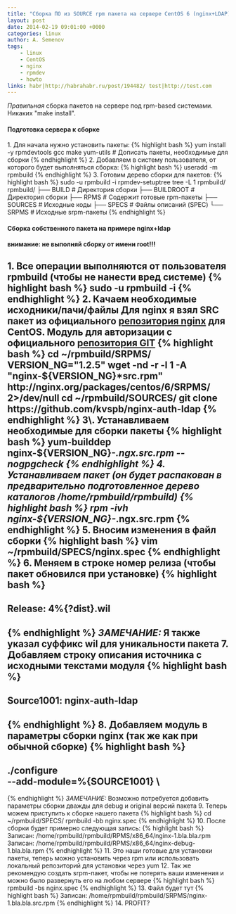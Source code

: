```yaml
---
title: "Сборка ПО из SOURCE rpm пакета на сервере CentOS 6 (nginx+LDAP)"
layout: post
date: 2014-02-19 09:01:00 +0000
categories: linux
author: A. Semenov
tags: 
    - linux 
    - CentOS 
    - nginx 
    - rpmdev 
    - howto
links: habr|http://habrahabr.ru/post/194482/ test|http://test.com
---
```


_Правильная_ сборка пакетов на сервере под rpm-based системами. Никаких "make install".  

<!--more-->

#### Подготовка сервера к сборке

1\. Для начала нужно установить пакеты:
{% highlight bash %}
yum install -y rpmdevtools gcc make yum-utils # Дописать пакеты, необходимые для сборки
{% endhighlight %}
2\. Добавляем в систему пользователя, от которого будет выполняться сборка:
{% highlight bash %}
useradd -m rpmbuild
{% endhighlight %}
3\. Готовим дерево сборки для пакетов:
{% highlight bash %}
sudo -u rpmbuild -i
rpmdev-setuptree
tree -L 1 rpmbuild/
rpmbuild/
├── BUILD # Директория сборки
├── BUILDROOT # Директория сборки
├── RPMS # Содержит готовые rpm-пакеты
├── SOURCES # Исходные коды
├── SPECS # Файлы описаний (SPEC)
└── SRPMS # Исходные srpm-пакеты
{% endhighlight %}

#### Сборка собственного пакета на примере nginx+ldap

**внимание: не выполняй сборку от имени root!!!**

1\. Все операции выполняются от пользователя rpmbuild (чтобы не нанести вред системе)
{% highlight bash %}
sudo -u rpmbuild -i 
{% endhighlight %}
2\. Качаем необходимые исходники/пачи/файлы
    Для nginx я взял SRC пакет из официального 
    [репозитория nginx](http://wiki.nginx.org/Install#Official_Red_Hat.2FCentOS_packages) для CentOS. 
    Модуль для авторизации с официального [репозитория GIT](https://github.com/kvspb/nginx-auth-ldap) 
{% highlight bash %}
cd ~/rpmbuild/SRPMS/
VERSION_NG="1.2.5"
wget -nd -r -l 1 -A "nginx-${VERSION_NG}*src.rpm"  http://nginx.org/packages/centos/6/SRPMS/ 2>/dev/null
cd ~/rpmbuild/SOURCES/
git clone https://github.com/kvspb/nginx-auth-ldap 
{% endhighlight %}
3\. Устанавливаем необходимые для сборки пакеты
{% highlight bash %}
yum-builddep nginx-${VERSION_NG}-*.ngx.src.rpm --nogpgcheck 
{% endhighlight %}
4\. Устанавливаем пакет (он будет распакован в предварительно подготовленное дерево 
    каталогов /home/rpmbuild/rpmbuild)
{% highlight bash %}
rpm -ivh nginx-${VERSION_NG}-*.ngx.src.rpm
{% endhighlight %}
5\. Вносим изменения в файл сборки
{% highlight bash %}
vim ~/rpmbuild/SPECS/nginx.spec
{% endhighlight %}
6\. Меняем в строке номер релиза (чтобы пакет обновился при установке)
{% highlight bash %}
---
Release: 4%{?dist}.wil
---  
{% endhighlight %}
   _ЗАМЕЧАНИЕ:_ Я также указал суффикс wil для уникальности пакета 
7\. Добавляем строку описания источника с исходными текстами модуля
{% highlight bash %}
---
Source1001: nginx-auth-ldap
--- 
{% endhighlight %}
8\. Добавляем модуль в параметры сборки nginx (так же как при обычной сборке)
{% highlight bash %}
---
./configure \
--add-module=%{SOURCE1001} \
---  
{% endhighlight %}
   _ЗАМЕЧАНИЕ:_ Возможно потребуется добавить параметры сборки дважды для debug и original версий пакета 
9\. Теперь можем приступить к сборке нашего пакета
{% highlight bash %}
cd ~/rpmbuild/SPECS/
rpmbuild -bb nginx.spec 
{% endhighlight %}
10\. После сборки будет примерно следующая запись:
{% highlight bash %}
Записан: /home/rpmbuild/rpmbuild/RPMS/x86_64/nginx-1.bla.bla.rpm
Записан: /home/rpmbuild/rpmbuild/RPMS/x86_64/nginx-debug-1.bla.bla.rpm 
{% endhighlight %}
11\. Это наши готовые для установки пакеты, теперь можно установить через rpm или 
     использовать локальный репозиторий для установки через yum
12\. Так же рекомендую создать srpm-пакет, чтобы не потерять ваши изменения и можно было 
     развернуть его на любом сервере
{% highlight bash %}
rpmbuild -bs nginx.spec
{% endhighlight %}
13\. Файл будет тут
{% highlight bash %}
Записан: /home/rpmbuild/rpmbuild/SRPMS/nginx-1.bla.bla.src.rpm
{% endhighlight %}
14\. PROFIT?

[wilful-gh]: https://github.com/wilful
[home]:    http://srv-nix.com
